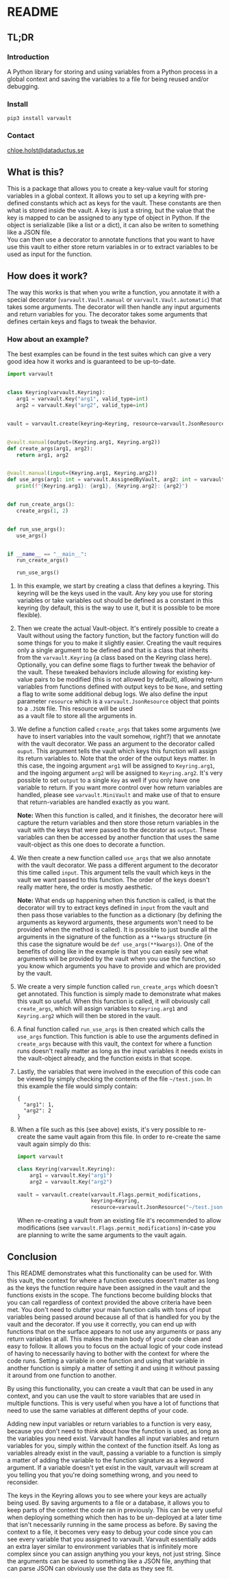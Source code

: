 # README

## TL;DR
### Introduction
A Python library for storing and using variables from a Python process in a global context and saving the variables to a file for being reused and/or debugging.  

### Install
```
pip3 install varvault
```

### Contact
chloe.holst@dataductus.se


## What is this? 
This is a package that allows you to create a key-value vault for storing variables in a global context. It allows 
you to set up a keyring with pre-defined constants which act as keys for the vault. These constants are then what is 
stored inside the vault. A key is just a string, but the value that the key is mapped to can be assigned to any type of 
object in Python. If the object is serializable (like a list or a dict), it can also be writen to something like a JSON file.    
You can then use a decorator to annotate functions that you want to have use this vault to either store return variables 
in or to extract variables to be used as input for the function.  

## How does it work? 
The way this works is that when you write a function, you annotate it with a special decorator (`varvault.Vault.manual` or `varvault.Vault.automatic`)
that takes some arguments. The decorator will then handle any input arguments and return variables for you.
The decorator takes some arguments that defines certain keys and flags to tweak the behavior.

### How about an example?
The best examples can be found in the test suites which can give a very good idea how it works and is guaranteed to be up-to-date.

```python
import varvault


class Keyring(varvault.Keyring):
   arg1 = varvault.Key("arg1", valid_type=int)
   arg2 = varvault.Key("arg2", valid_type=int)


vault = varvault.create(keyring=Keyring, resource=varvault.JsonResource("~/test.json", mode=varvault.ResourceModes.WRITE))


@vault.manual(output=(Keyring.arg1, Keyring.arg2))
def create_args(arg1, arg2):
   return arg1, arg2


@vault.manual(input=(Keyring.arg1, Keyring.arg2))
def use_args(arg1: int = varvault.AssignedByVault, arg2: int = varvault.AssignedByVault):
   print(f"{Keyring.arg1}: {arg1}, {Keyring.arg2}: {arg2}")


def run_create_args():
   create_args(1, 2)


def run_use_args():
   use_args()


if __name__ == "__main__":
   run_create_args()

   run_use_args()    
```
1. In this example, we start by creating a class that defines a keyring. This keyring will be the keys used
   in the vault. Any key you use for storing variables or take variables out should be defined as a constant 
   in this keyring (by default, this is the way to use it, but it is possible to be more flexible).

2. Then we create the actual Vault-object. It's entirely possible to create a Vault without using the factory function,
   but the factory function will do some things for you to make it slightly easier. Creating the vault requires only
   a single argument to be defined and that is a class that inherits from the `varvault.Keyring` (a class based on the Keyring class here).
   Optionally, you can define some flags to further tweak the behavior of the vault. These tweaked behaviors include
   allowing for existing key-value pairs to be modified (this is not allowed by default), allowing return variables from
   functions defined with output keys to be `None`, and setting a flag to write some additional debug logs.
   We also define the input parameter `resource` which is a `varvault.JsonResource` object that points to a `.JSON` file. This resource will be used  
   as a vault file to store all the arguments in. 

3. We define a function called `create_args` that takes some arguments (we have to insert variables
   into the vault somehow, right?) that we annotate with the vault decorator. We pass an argument to the
   decorator called `ouput`. This argument tells the vault which keys this function will assign its
   return variables to. Note that the order of the output keys matter. In this case, the ingoing argument `arg1` will
   be assigned to `Keyring.arg1`, and the ingoing argument `arg2` will be assigned to `Keyring.arg2`. It's very possible
   to set `output` to a single `Key` as well if you only have one variable to return. If you want more control
   over how return variables are handled, please see `varvault.MiniVault` and make use of that to ensure that
   return-variables are handled exactly as you want. 
   
   **Note:** When this function is called, and it finishes, the decorator here will capture the return variables and then store 
   those return variables in the vault with the keys that were passed to the decorator as `output`. These variables can then be 
   accessed by another function that uses the same vault-object as this one does to decorate a function.

4. We then create a new function called `use_args` that we also annotate with the vault decorator. We pass a different
   argument to the decorator this time called `input`. This argument tells the vault which keys in the vault
   we want passed to this function. The order of the keys doesn't really matter here, the order is mostly aesthetic.
   
   **Note:** What ends up happening when this function is called, is that the decorator will try to extract keys defined in
   `input` from the vault and then pass those variables to the function as a dictionary (by defining the arguments as
   keyword arguments, these arguments won't need to be provided when the method is called). 
   It is possible to just bundle all the arguments in the signature of the function as a `**kwargs` structure (in this case the signature
   would be `def use_args(**kwargs)`). One of the benefits of doing like in the example is that you can easily see what 
   arguments will be provided by the vault when you use the function, so you know which arguments you have to provide and which are provided by the vault.

5. We create a very simple function called `run_create_args` which doesn't get annotated. This function is simply made
   to demonstrate what makes this vault so useful. When this function is called, it will obviously call `create_args`,
   which will assign variables to `Keyring.arg1` and `Keyring.arg2` which will then be stored in the vault.

6. A final function called `run_use_args` is then created which calls the `use_args` function. This function
   is able to use the arguments defined in `create_args` because with this vault, the context for where a function runs
   doesn't really matter as long as the input variables it needs exists in the vault-object already, and the function
   exists in that scope.

7. Lastly, the variables that were involved in the execution of this code can be viewed by simply checking the contents 
   of the file `~/test.json`. In this example the file would simply contain: 
   ```
   {
     "arg1": 1,
     "arg2": 2
   }
   ```
8. When a file such as this (see above) exists, it's very possible to re-create the same vault again from this file. 
   In order to re-create the same vault again simply do this: 
   ```python
   import varvault

   class Keyring(varvault.Keyring):
       arg1 = varvault.Key("arg1")
       arg2 = varvault.Key("arg2")
      
   vault = varvault.create(varvault.Flags.permit_modifications, 
                           keyring=Keyring,                           
                           resource=varvault.JsonResource("~/test.json", mode=varvault.ResourceModes.APPEND))
   ```
   When re-creating a vault from an existing file it's recommended to allow modifications 
   (see `varvault.Flags.permit_modifications`) in-case you are planning to write the same
   arguments to the vault again. 

## Conclusion
This README demonstrates what this functionality can be used for. With this vault, the context for where
a function executes doesn't matter as long as the keys the function require have been assigned in the vault and the
functions exists in the scope. The functions become building blocks that you can call regardless of context provided
the above criteria have been met. You don't need to clutter your main function calls with tons of input variables being passed around 
because all of that is handled for you by the vault and the decorator. If you use it correctly, you can end up with
functions that on the surface appears to not use any arguments or pass any return variables at all. This makes the main
body of your code clean and easy to follow. It allows you to focus on the actual logic of your code instead of having to necessarily having to 
bother with the context for where the code runs. Setting a variable in one function and using that variable in another function is simply a matter of 
setting it and using it without passing it around from one function to another. 

By using this functionality, you can create a vault that can be used in any context, and you can use the vault to
store variables that are used in multiple functions. This is very useful when you have a lot of functions that need to
use the same variables at different depths of your code. 

Adding new input variables or return variables to a function is very easy, because you don't need to think about how
the function is used, as long as the variables you need exist. Varvault handles all input variables and return 
variables for you, simply within the context of the function itself. As long as variables already exist in the vault, 
passing a variable to a function is simply a matter of adding the variable to the function signature as a keyword argument.
If a variable doesn't yet exist in the vault, varvault will scream at you telling you that you're doing something wrong, and you need to reconsider. 

The keys in the Keyring allows you to see where your keys are actually being used. By saving arguments to a file or a database, 
it allows you to keep parts of the context the code ran in previously. This can be very useful when deploying something which 
then has to be un-deployed at a later time that isn't necessarily running in the same process as before. By saving the context to a file, 
it becomes very easy to debug your code since you can see every variable that you assigned to varvault.
Varvault essentially adds an extra layer similar to environment variables that is infinitely more complex since you can assign 
anything you your keys, not just string. Since the arguments can be saved to something like a JSON file, 
anything that can parse JSON can obviously use the data as they see fit. 
